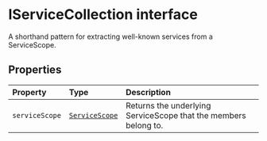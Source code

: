 # IServiceCollection interface





A shorthand pattern for extracting well-known services from a ServiceScope.




## Properties

| Property	   | Type	| Description|
|:-------------|:-------|:-----------|
|`serviceScope`      | [`ServiceScope`](../sp-core-library/servicescope.md) | Returns the underlying ServiceScope that the members belong to. |






